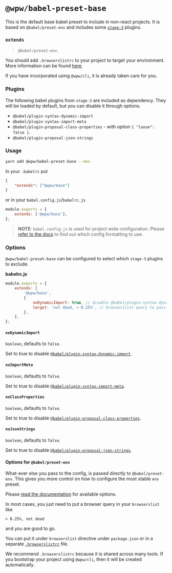 # `@wpw/babel-preset-base`

This is the default base babel preset to include in non-react projects. It is
based on `@babel/preset-env` and includes some [`stage-3`](https://github.com/babel/babel/blob/master/packages/babel-preset-stage-3/README.md) plugins.

### `extends`

> `@babel/preset-env`.

You should add `.browserslistrc` to your project to target your environment.
More information can be found [here](https://babeljs.io/docs/en/next/babel-preset-env#browserslist-integration).

If you have incorporated using `@wpw/cli`, it is already taken care for you.

### Plugins

The following babel plugins from `stage-3` are included as dependency. They will
be loaded by default, but you can disable it through options.

-   `@babel/plugin-syntax-dynamic-import`
-   `@babel/plugin-syntax-import-meta`
-   `@babel/plugin-proposal-class-properties` - with option `{ "loose": false }`.
-   `@babel/plugin-proposal-json-strings`

### Usage

```bash
yarn add @wpw/babel-preset-base --dev
```

In your `.babelrc` put

```json
{
	"extends": ["@wpw/base"]
}
```

or in your `babel.config.js`/`babelrc.js`

```js
module.exports = {
	extends: ['@wpw/base'],
};
```

> **NOTE**: `babel.config.js` is used for project wide configuration.
> Please [refer to the docs](https://babeljs.io/docs/en/config-files#project-wide-configuration) to find out which config formatting to use.

### Options

`@wpw/babel-preset-base` can be configured to select which `stage-3` plugins to
exclude.

**babelrc.js**

```js
module.exports = {
	extends: [
		'@wpw/base',
		{
			noDynamicImport: true, // disable @babel/plugin-syntax-dynamic-import
			target: 'not dead, > 0.25%', // browserslist query to pass to @babel/preset-env
		},
	],
};
```

#### `noDynamicImport`

`boolean`, defaults to `false`.

Set to true to disable [`@babel/plugin-syntax-dynamic-import`](https://babeljs.io/docs/en/babel-plugin-syntax-dynamic-import).

#### `noImportMeta`

`boolean`, defaults to `false`.

Set to true to disable [`@babel/plugin-syntax-import-meta`](https://babeljs.io/docs/en/babel-plugin-syntax-import-meta).

#### `noClassProperties`

`boolean`, defaults to `false`.

Set to true to disable [`@babel/plugin-proposal-class-properties`](https://babeljs.io/docs/en/babel-plugin-proposal-class-properties).

#### `noJsonStrings`

`boolean`, defaults to `false`.

Set to true to disable [`@babel/plugin-proposal-json-strings`](https://babeljs.io/docs/en/babel-plugin-proposal-json-strings).

#### Options for `@babel/preset-env`

What-ever else you pass to the config, is passed directly to `@babel/preset-env`. This
gives you more control on how to configure the most stable `env` preset.

Please [read the documentation](https://babeljs.io/docs/en/babel-preset-env) for
available options.

In most cases, you just need to put a browser query in your `browserslist` like

```
> 0.25%, not dead
```

and you are good to go.

You can put it under `browserslist` directive under `package.json` or in a separate
[`.browserslistrc`](https://github.com/browserslist/browserslist) file.

We recommend `.browserslistrc` because it is shared across many tools. If you bootstrap
your project using `@wpw/cli`, then it will be created automatically.
